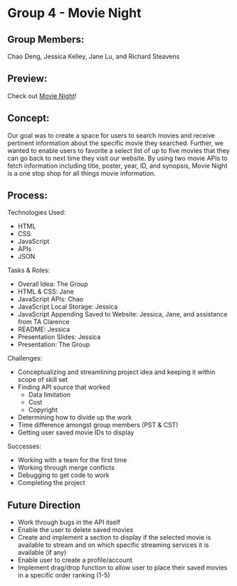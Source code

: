 # Group 4 - Movie Night

## Group Members:

Chao Deng, Jessica Kelley, Jane Lu, and Richard Steavens

## Preview:

Check out [Movie Night](https://xxundeadxxdemon.github.io/movie-night/)!

## Concept:

Our goal was to create a space for users to search movies and receive pertinent information about the specific movie they searched. Further, we wanted to enable users to favorite a select list of up to five movies that they can go back to next time they visit our website. By using two movie APIs to fetch information including title, poster, year, ID, and synopsis, Movie Night is a one stop shop for all things movie information.

## Process:

Technologies Used:

- HTML
- CSS
- JavaScript
- APIs
- JSON

Tasks & Roles:

- Overall Idea: The Group
- HTML & CSS: Jane
- JavaScript APIs: Chao
- JavaScript Local Storage: Jessica
- JavaScript Appending Saved to Website: Jessica, Jane, and assistance from TA Clarence
- README: Jessica
- Presentation Slides: Jessica
- Presentation: The Group

Challenges:

- Conceptualizing and streamlining project idea and keeping it within scope of skill set
- Finding API source that worked
  - Data limitation
  - Cost
  - Copyright
- Determining how to divide up the work
- Time difference amongst group members (PST & CST)
- Getting user saved movie IDs to display

Successes:

- Working with a team for the first time
- Working through merge conflicts
- Debugging to get code to work
- Completing the project

## Future Direction

- Work through bugs in the API itself
- Enable the user to delete saved movies
- Create and implement a section to display if the selected movie is available to stream and on which specific streaming services it is available (if any)
- Enable user to create a profile/account
- Implement drag/drop function to allow user to place their saved movies in a specific order ranking (1-5)
